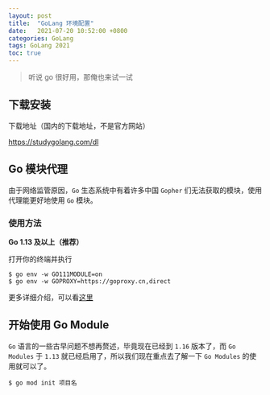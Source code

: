 ```yaml
---
layout: post
title:  "GoLang 环境配置"
date:   2021-07-20 10:52:00 +0800
categories: GoLang 
tags: GoLang 2021 
toc: true
---
```


>听说 go 很好用，那俺也来试一试

## 下载安装

下载地址（国内的下载地址，不是官方网站）

<a href="https://studygolang.com/dl" target="_blank">https://studygolang.com/dl</a>

## Go 模块代理

由于网络监管原因，`Go` 生态系统中有着许多中国 `Gopher` 们无法获取的模块，使用代理能更好地使用 `Go` 模块。

### 使用方法

**Go 1.13 及以上（推荐）**

打开你的终端并执行

```shell
$ go env -w GO111MODULE=on
$ go env -w GOPROXY=https://goproxy.cn,direct
```

更多详细介绍，可以看<a href="https://goproxy.cn" target="_blank">这里</a>

## 开始使用 Go Module

`Go` 语言的一些古早问题不想再赘述，毕竟现在已经到 `1.16` 版本了，而 `Go Modules` 于 `1.13` 就已经启用了，所以我们现在重点去了解一下 `Go Modules` 的使用就可以了。

```shell
$ go mod init 项目名
```